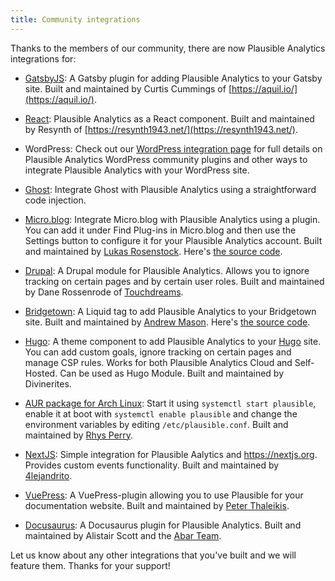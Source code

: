 ```yaml
---
title: Community integrations
---
```


Thanks to the members of our community, there are now Plausible Analytics integrations for:

* [GatsbyJS](https://www.gatsbyjs.org/packages/gatsby-plugin-plausible/): A Gatsby plugin for adding Plausible Analytics to your Gatsby site. Built and maintained by Curtis Cummings of [https://aquil.io/](https://aquil.io/).

* [React](https://codeberg.org/resynth1943/react-plausible-analytics): Plausible Analytics as a React component. Built and maintained by Resynth of [https://resynth1943.net/](https://resynth1943.net/).

* WordPress: Check out our [WordPress integration page](wordpress-integration.md) for full details on Plausible Analytics WordPress community plugins and other ways to integrate Plausible Analytics with your WordPress site.

* [Ghost](https://ghost.org/integrations/plausible/): Integrate Ghost with Plausible Analytics using a straightforward code injection.

* [Micro.blog](https://micro.blog): Integrate Micro.blog with Plausible Analytics using a plugin. You can add it under Find Plug-ins in Micro.blog and then use the Settings button to configure it for your Plausible Analytics account. Built and maintained by [Lukas Rosenstock](https://lukasrosenstock.net/2020/07/24/ive-struggled-a.html). Here's [the source code](https://github.com/LukasRos/plugin-plausible).

* [Drupal](https://www.drupal.org/project/plausible): A Drupal module for Plausible Analytics. Allows you to ignore tracking on certain pages and by certain user roles. Built and maintained by Dane Rossenrode of [Touchdreams](https://touchdreams.co.za/).

* [Bridgetown](https://rubygems.org/gems/bridgetown-plausible-tag): A Liquid tag to add Plausible Analytics to your Bridgetown site. Built and maintained by [Andrew Mason](https://www.andrewm.codes/). Here's [the source code](https://github.com/andrewmcodes/bridgetown-plausible-tag).

* [Hugo](https://github.com/divinerites/plausible-hugo): A theme component to add Plausible Analytics to your [Hugo](https://www.gohugo.io/) site. You can add custom goals, ignore tracking on certain pages and manage CSP rules. Works for both Plausible Analytics Cloud and Self-Hosted. Can be used as Hugo Module. Built and maintained by Divinerites.

* [AUR package for Arch Linux](https://aur.archlinux.org/packages/plausible-git/): Start it using ``systemctl start plausible``, enable it at boot with ``systemctl enable plausible`` and change the environment variables by editing ``/etc/plausible.conf``. Built and maintained by [Rhys Perry](https://github.com/plausible/analytics/issues/263).

* [NextJS](nextjs-integration.md): Simple integration for Plausible Aalytics and https://nextjs.org. Provides custom events functionality. Built and maintained by [4lejandrito](https://github.com/4lejandrito).

* [VuePress](https://github.com/spekulatius/vuepress-plugin-plausible): A VuePress-plugin allowing you to use Plausible for your documentation website. Built and maintained by [Peter Thaleikis](https://peterthaleikis.com).

* [Docusaurus](https://github.com/infracost/docusaurus-plugin-plausible): A Docusaurus plugin for Plausible Analytics. Built and maintained by Alistair Scott and the [Abar Team](https://www.abar.tech/).

Let us know about any other integrations that you've built and we will feature them. Thanks for your support!

